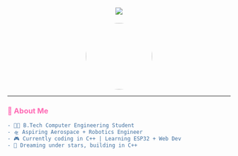 <!-- Profile Header -->
<h1 align="center">
  <img src="https://readme-typing-svg.herokuapp.com?font=Press+Start+2P&size=16&duration=3000&color=FF69B4&center=true&vCenter=true&width=800&height=45&lines=Hi+I'm+Taniksha+%F0%9F%91%8B;Engineering+my+way+through+code%2C+stars+%26+robots+%E2%9C%A8;" />
</h1>

<!-- 8-bit Pixel Avatar (Optional) -->
<p align="center">
  <img src="https://avatars.githubusercontent.com/u/00000000?v=4" width="150" style="border-radius:50%;" />
</p>

---

### <span style="color:FF69B4">🎯 About Me</span> 
```diff
- 👩‍💻 B.Tech Computer Engineering Student
- 🛸 Aspiring Aerospace + Robotics Engineer
- 🎮 Currently coding in C++ | Learning ESP32 + Web Dev
- 🌌 Dreaming under stars, building in C++

